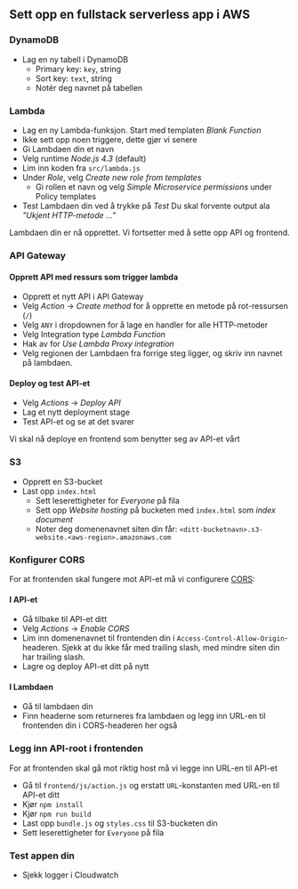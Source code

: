 ## Sett opp en fullstack serverless app i AWS

### DynamoDB
- Lag en ny tabell i DynamoDB
  - Primary key: `key`, string
  - Sort key: `text`, string
  - Notér deg navnet på tabellen

### Lambda
- Lag en ny Lambda-funksjon. Start med templaten _Blank Function_
- Ikke sett opp noen triggere, dette gjør vi senere
- Gi Lambdaen din et navn
- Velg runtime _Node.js 4.3_ (default)
- Lim inn koden fra `src/lambda.js`
- Under _Role_, velg _Create new role from templates_
  - Gi rollen et navn og velg _Simple Microservice permissions_ under Policy templates
- Test Lambdaen din ved å trykke på _Test_ Du skal forvente output ala _"Ukjent HTTP-metode ..."_

Lambdaen din er nå opprettet. Vi fortsetter med å sette opp API og frontend.

### API Gateway

#### Opprett API med ressurs som trigger lambda
- Opprett et nytt API i API Gateway
- Velg _Action_ -> _Create method_ for å opprette en metode på rot-ressursen (`/`)
- Velg `ANY` i dropdownen for å lage en handler for alle HTTP-metoder
- Velg Integration type _Lambda Function_
- Hak av for _Use Lambda Proxy integration_
- Velg regionen der Lambdaen fra forrige steg ligger, og skriv inn navnet på lambdaen.

#### Deploy og test API-et
- Velg _Actions_ -> _Deploy API_
- Lag et nytt deployment stage
- Test API-et og se at det svarer

Vi skal nå deploye en frontend som benytter seg av API-et vårt

### S3
- Opprett en S3-bucket
- Last opp `index.html`
    - Sett leserettigheter for _Everyone_ på fila
    - Sett opp _Website hosting_ på bucketen med `index.html` som _index document_
    - Noter deg domenenavnet siten din får: `<ditt-bucketnavn>.s3-website.<aws-region>.amazonaws.com`

### Konfigurer CORS
For at frontenden skal fungere mot API-et må vi configurere [CORS](https://developer.mozilla.org/en-US/docs/Web/HTTP/Access_control_CORS):

#### I API-et
- Gå tilbake til API-et ditt
- Velg _Actions_ -> _Enable CORS_
- Lim inn domenenavnet til frontenden din i `Access-Control-Allow-Origin`-headeren. Sjekk at du ikke får med trailing slash, med mindre siten din har trailing slash. 
- Lagre og deploy API-et ditt på nytt

#### I Lambdaen
- Gå til lambdaen din
- Finn headerne som returneres fra lambdaen og legg inn URL-en til frontenden din i CORS-headeren her også

### Legg inn API-root i frontenden
For at frontenden skal gå mot riktig host må vi legge inn URL-en til API-et
- Gå til `frontend/js/action.js` og erstatt `URL`-konstanten med URL-en til API-et ditt
- Kjør `npm install`
- Kjør `npm run build`
- Last opp `bundle.js` og `styles.css` til S3-bucketen din
- Sett leserettigheter for `Everyone` på fila

### Test appen din
- Sjekk logger i Cloudwatch
